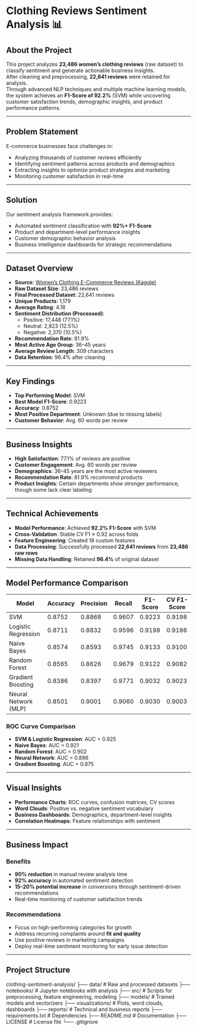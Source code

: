 # Clothing Reviews Sentiment Analysis 📊

## About the Project
This project analyzes **23,486 women’s clothing reviews** (raw dataset) to classify sentiment and generate actionable business insights.  
After cleaning and preprocessing, **22,641 reviews** were retained for analysis.  
Through advanced NLP techniques and multiple machine learning models, the system achieves an **F1-Score of 92.2%** (SVM) while uncovering customer satisfaction trends, demographic insights, and product performance patterns.

---

## Problem Statement
E-commerce businesses face challenges in:
- Analyzing thousands of customer reviews efficiently  
- Identifying sentiment patterns across products and demographics  
- Extracting insights to optimize product strategies and marketing  
- Monitoring customer satisfaction in real-time  

---

## Solution
Our sentiment analysis framework provides:
- Automated sentiment classification with **92%+ F1-Score**  
- Product and department-level performance insights  
- Customer demographic behavior analysis  
- Business intelligence dashboards for strategic recommendations  

---

## Dataset Overview
- **Source**: [Women’s Clothing E-Commerce Reviews (Kaggle)](https://www.kaggle.com/datasets/nicapotato/womens-ecommerce-clothing-reviews)  
- **Raw Dataset Size**: 23,486 reviews  
- **Final Processed Dataset**: 22,641 reviews  
- **Unique Products**: 1,179  
- **Average Rating**: 4.18  
- **Sentiment Distribution (Processed)**:  
  - Positive: 17,448 (77.1%)  
  - Neutral: 2,823 (12.5%)  
  - Negative: 2,370 (10.5%)  
- **Recommendation Rate**: 81.9%  
- **Most Active Age Group**: 36–45 years  
- **Average Review Length**: 309 characters  
- **Data Retention**: 96.4% after cleaning  

---

## Key Findings
- **Top Performing Model**: SVM  
- **Best Model F1-Score**: 0.9223  
- **Accuracy**: 0.8752  
- **Most Positive Department**: Unknown (due to missing labels)  
- **Customer Behavior**: Avg. 60 words per review  

---

## Business Insights
- **High Satisfaction**: 77.1% of reviews are positive  
- **Customer Engagement**: Avg. 60 words per review  
- **Demographics**: 36–45 years are the most active reviewers  
- **Recommendation Rate**: 81.9% recommend products  
- **Product Insights**: Certain departments show stronger performance, though some lack clear labeling  

---

## Technical Achievements
- **Model Performance**: Achieved **92.2% F1-Score** with SVM  
- **Cross-Validation**: Stable CV F1 ≈ 0.92 across folds  
- **Feature Engineering**: Created 18 custom features  
- **Data Processing**: Successfully processed **22,641 reviews** from **23,486 raw rows**  
- **Missing Data Handling**: Retained **96.4%** of original dataset  

---

## Model Performance Comparison
| Model                | Accuracy | Precision | Recall | F1-Score | CV F1-Score |
|----------------------|----------|-----------|--------|----------|-------------|
| SVM                  | 0.8752   | 0.8868    | 0.9607 | 0.9223   | 0.9198      |
| Logistic Regression  | 0.8711   | 0.8832    | 0.9596 | 0.9198   | 0.9186      |
| Naive Bayes          | 0.8574   | 0.8593    | 0.9745 | 0.9133   | 0.9100      |
| Random Forest        | 0.8565   | 0.8626    | 0.9679 | 0.9122   | 0.9082      |
| Gradient Boosting    | 0.8386   | 0.8397    | 0.9771 | 0.9032   | 0.9023      |
| Neural Network (MLP) | 0.8501   | 0.9001    | 0.9060 | 0.9030   | 0.9003      |

### ROC Curve Comparison

- **SVM & Logistic Regression**: AUC = 0.925  
- **Naive Bayes**: AUC = 0.921  
- **Random Forest**: AUC = 0.902  
- **Neural Network**: AUC = 0.896  
- **Gradient Boosting**: AUC = 0.875  

---

## Visual Insights
- **Performance Charts**: ROC curves, confusion matrices, CV scores  
- **Word Clouds**: Positive vs. negative sentiment vocabulary  
- **Business Dashboards**: Demographics, department-level insights  
- **Correlation Heatmaps**: Feature relationships with sentiment  

---

## Business Impact

### Benefits
- **90% reduction** in manual review analysis time  
- **92% accuracy** in automated sentiment detection  
- **15–20% potential increase** in conversions through sentiment-driven recommendations  
- Real-time monitoring of customer satisfaction trends  

### Recommendations
- Focus on high-performing categories for growth  
- Address recurring complaints around **fit and quality**  
- Use positive reviews in marketing campaigns  
- Deploy real-time sentiment monitoring for early issue detection  

---

## Project Structure
clothing-sentiment-analysis/
├── data/ # Raw and processed datasets
├── notebooks/ # Jupyter notebooks with analysis
├── src/ # Scripts for preprocessing, feature engineering, modeling
├── models/ # Trained models and vectorizers
├── visualizations/ # Plots, word clouds, dashboards
├── reports/ # Technical and business reports
├── requirements.txt # Dependencies
├── README.md # Documentation
├── LICENSE # License file
└── .gitignore
